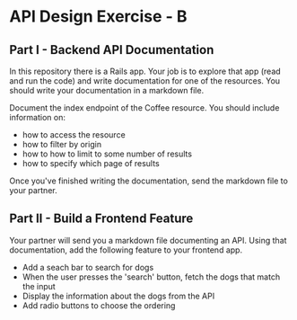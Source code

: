 # API Design Exercise - B

## Part I - Backend API Documentation

In this repository there is a Rails app. Your job is to explore that app (read and run the code) and write documentation for one of the resources. You should write your documentation in a markdown file.

Document the index endpoint of the Coffee resource. You should include information on:

- how to access the resource
- how to filter by origin
- how to how to limit to some number of results
- how to specify which page of results

Once you've finished writing the documentation, send the markdown file to your partner.

## Part II - Build a Frontend Feature

Your partner will send you a markdown file documenting an API. Using that documentation, add the following feature to your frontend app.

- Add a seach bar to search for dogs
- When the user presses the 'search' button, fetch the dogs that match the input
- Display the information about the dogs from the API
- Add radio buttons to choose the ordering
